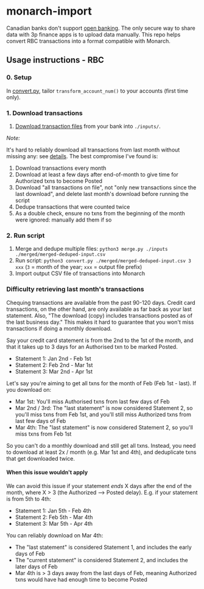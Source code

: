 # monarch-import

Canadian banks don't support
[open banking](https://www.canada.ca/en/financial-consumer-agency/services/banking/open-banking.html).
The only secure way to share data with 3p finance apps is to upload data manually. This repo helps
convert RBC transactions into a format compatible with Monarch.

## Usage instructions - RBC

### 0. Setup

In [convert.py](./convert.py), tailor `transform_account_num()` to your accounts (first time only).

### 1. Download transactions

1. [Download transaction files](https://www.rbcroyalbank.com/onlinebanking/bankingusertips/accountingsoftware/index.html)
   from your bank into `./inputs/`.

_Note:_

It's hard to reliably download all transactions from last month without missing any: see
[details](#difficulty-retrieving-last-months-transactions). The best compromise I've found is:

1. Download transactions every month
1. Download at least a few days after end-of-month to give time for Authorized txns to become Posted
1. Download "all transactions on file", not "only new transactions since the last download", and
   delete last month's download before running the script
1. Dedupe transactions that were counted twice
1. As a double check, ensure no txns from the beginning of the month were ignored: manually add them
   if so

### 2. Run script

1. Merge and dedupe multiple files: `python3 merge.py ./inputs ./merged/merged-deduped-input.csv`
1. Run script: `python3 convert.py ./merged/merged-deduped-input.csv 3 xxx` (`3` = month of the
   year; `xxx` = output file prefix)
1. Import output CSV file of transactions into Monarch

### Difficulty retrieving last month's transactions

Chequing transactions are available from the past 90-120 days. Credit card transactions, on the
other hand, are only available as far back as your last statement. Also, "The download (copy)
includes transactions posted as of the last business day." This makes it hard to guarantee that you
won't miss transactions if doing a monthly download.

Say your credit card statement is from the 2nd to the 1st of the month, and that it takes up to 3
days for an Authorised txn to be marked Posted.

- Statement 1: Jan 2nd - Feb 1st
- Statement 2: Feb 2nd - Mar 1st
- Statement 3: Mar 2nd - Apr 1st

Let's say you're aiming to get all txns for the month of Feb (Feb 1st - last). If you download on:

- Mar 1st: You'll miss Authorised txns from last few days of Feb
- Mar 2nd / 3rd: The "last statement" is now considered Statement 2, so you'll miss txns from Feb
  1st, and you'll still miss Authorized txns from last few days of Feb
- Mar 4th: The "last statement" is now considered Statement 2, so you'll miss txns from Feb 1st

So you can't do a monthly download and still get all txns. Instead, you need to download at least 2x
/ month (e.g. Mar 1st and 4th), and deduplicate txns that get downloaded twice.

#### When this issue wouldn't apply

We can avoid this issue if your statement _ends_ X days after the end of the month, where X > 3 (the
Authorized --> Posted delay). E.g. if your statement is from 5th to 4th:

- Statement 1: Jan 5th - Feb 4th
- Statement 2: Feb 5th - Mar 4th
- Statement 3: Mar 5th - Apr 4th

You can reliably download on Mar 4th:

- The "last statement" is considered Statement 1, and includes the early days of Feb
- The "current statement" is considered Statement 2, and includes the later days of Feb
- Mar 4th is > 3 days away from the last days of Feb, meaning Authorized txns would have had enough
  time to become Posted

